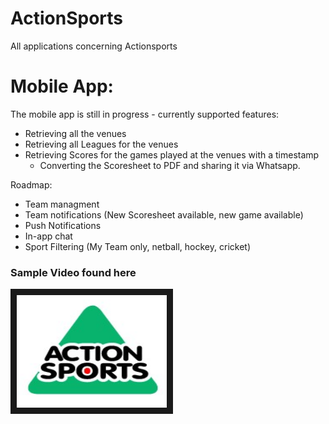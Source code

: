 # ActionSports
All applications concerning Actionsports

# Mobile App:

The mobile app is still in progress - currently supported features:

 * Retrieving all the venues
 * Retrieving all Leagues for the venues
 * Retrieving Scores for the games played at the venues with a timestamp 
     * Converting the Scoresheet to PDF and sharing it via Whatsapp.

Roadmap:
 * Team managment
 * Team notifications (New Scoresheet available, new game available)
 * Push Notifications
 * In-app chat
 * Sport Filtering (My Team only, netball, hockey, cricket)

 ### Sample Video found here
<a href="assets/app_example.mp4" target="_blank"><img src="assets/logo.png" 
alt="Sample Video here" width="240" height="180" border="10" /></a>
